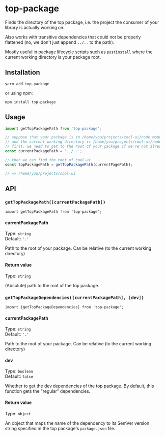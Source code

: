 # top-package

Finds the directory of the top package, i.e. the project the consumer of your library is actually working on.

Also works with transitive dependencies that could not be properly flattened (no, we don't just append `../..` to the path).

Mostly useful in package lifecycle scripts such as `postinstall` where the current working directory is your package root.

## Installation

	yarn add top-package

or using npm:

	npm install top-package

## Usage

```js
import getTopPackagePath from 'top-package';

// suppose that your package is in /home/you/projects/cool-ui/node_modules/your-awesome-lib
// and the current working directory is /home/you/projects/cool-ui/node_modules/your-awesome-lib/lib/util
// first, we need to get to the root of your package if we're not already there
const currentPackagePath = '../..';

// then we can find the root of cool-ui
const topPackagePath = getTopPackagePath(currentPagePath);

// => /home/you/projects/cool-ui
```

## API

### `getTopPackagePath([currentPackagePath])`

`import getTopPackagePath from 'top-package';`

#### currentPackagePath
Type: `string`  
Default: `'.'`

Path to the root of your package. Can be relative (to the current working directory)

#### Return value
Type: `string`

(Absolute) path to the root of the top package.

### `getTopPackageDependencies([currentPackagePath], [dev])`

`import {getTopPackageDependencies} from 'top-package';`

#### currentPackagePath
Type: `string`  
Default: `'.'`

Path to the root of your package. Can be relative (to the current working directory)

#### dev
Type: `boolean`  
Default: `false`

Whether to get the dev dependencies of the top package. By default, this function gets the "regular" dependencies.

#### Return value
Type: `object`

An object that maps the name of the dependency to its SemVer version string specified in the top package's `package.json` file.
